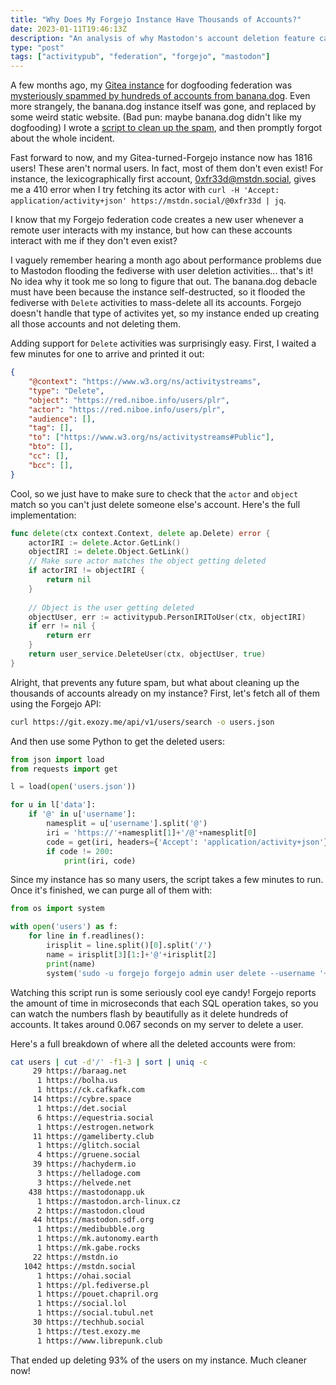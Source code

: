 ```yaml
---
title: "Why Does My Forgejo Instance Have Thousands of Accounts?"
date: 2023-01-11T19:46:13Z
description: "An analysis of why Mastodon's account deletion feature caused my Forgejo instance to gain thousands of accounts, and how I dealt with it"
type: "post"
tags: ["activitypub", "federation", "forgejo", "mastodon"]
---
```



A few months ago, my [Gitea instance](https://git.exozy.me) for dogfooding federation was [mysteriously spammed by hundreds of accounts from banana.dog](https://social.exozy.me/@ta180m/108766017685742945). Even more strangely, the banana.dog instance itself was gone, and replaced by some weird static website. (Bad pun: maybe banana.dog didn't like my dogfooding) I wrote a [script to clean up the spam](https://social.exozy.me/@ta180m/108830406991961663), and then promptly forgot about the whole incident.

Fast forward to now, and my Gitea-turned-Forgejo instance now has 1816 users! These aren't normal users. In fact, most of them don't even exist! For instance, the lexicographically first account, 0xfr33d@mstdn.social, gives me a 410 error when I try fetching its actor with `curl -H 'Accept: application/activity+json' https://mstdn.social/@0xfr33d | jq`.

I know that my Forgejo federation code creates a new user whenever a remote user interacts with my instance, but how can these accounts interact with me if they don't even exist?

I vaguely remember hearing a month ago about performance problems due to Mastodon flooding the fediverse with user deletion activities... that's it! No idea why it took me so long to figure that out. The banana.dog debacle must have been because the instance self-destructed, so it flooded the fediverse with `Delete` activities to mass-delete all its accounts. Forgejo doesn't handle that type of activites yet, so my instance ended up creating all those accounts and not deleting them.

Adding support for `Delete` activities was surprisingly easy. First, I waited a few minutes for one to arrive and printed it out:
```json
{
	"@context": "https://www.w3.org/ns/activitystreams",
	"type": "Delete",
	"object": "https://red.niboe.info/users/plr",
	"actor": "https://red.niboe.info/users/plr",
	"audience": [],
	"tag": [],
	"to": ["https://www.w3.org/ns/activitystreams#Public"],
	"bto": [],
	"cc": [],
	"bcc": [],
}
```

Cool, so we just have to make sure to check that the `actor` and `object` match so you can't just delete someone else's account. Here's the full implementation:
```go
func delete(ctx context.Context, delete ap.Delete) error {
	actorIRI := delete.Actor.GetLink()
	objectIRI := delete.Object.GetLink()
	// Make sure actor matches the object getting deleted
	if actorIRI != objectIRI {
		return nil
	}
	
	// Object is the user getting deleted
	objectUser, err := activitypub.PersonIRIToUser(ctx, objectIRI)
	if err != nil {
		return err
	}
	return user_service.DeleteUser(ctx, objectUser, true)
}
```

Alright, that prevents any future spam, but what about cleaning up the thousands of accounts already on my instance? First, let's fetch all of them using the Forgejo API:
```bash
curl https://git.exozy.me/api/v1/users/search -o users.json
```

And then use some Python to get the deleted users:
```python
from json import load
from requests import get

l = load(open('users.json'))

for u in l['data']:
	if '@' in u['username']:
		namesplit = u['username'].split('@')
		iri = 'https://'+namesplit[1]+'/@'+namesplit[0]
		code = get(iri, headers={'Accept': 'application/activity+json'}).status_code
		if code != 200:
			print(iri, code)
```

Since my instance has so many users, the script takes a few minutes to run. Once it's finished, we can purge all of them with:
```python
from os import system

with open('users') as f:
	for line in f.readlines():
		irisplit = line.split()[0].split('/')
		name = irisplit[3][1:]+'@'+irisplit[2]
		print(name)
		system('sudo -u forgejo forgejo admin user delete --username '+name+' --work-path /var/lib/forgejo -c /etc/forgejo/app.ini')
```

Watching this script run is some seriously cool eye candy! Forgejo reports the amount of time in microseconds that each SQL operation takes, so you can watch the numbers flash by beautifully as it delete hundreds of accounts. It takes around 0.067 seconds on my server to delete a user.

Here's a full breakdown of where all the deleted accounts were from:
```bash
cat users | cut -d'/' -f1-3 | sort | uniq -c
     29 https://baraag.net
      1 https://bolha.us
      1 https://ck.cafkafk.com
     14 https://cybre.space
      1 https://det.social
      6 https://equestria.social
      1 https://estrogen.network
     11 https://gameliberty.club
      1 https://glitch.social
      4 https://gruene.social
     39 https://hachyderm.io
      3 https://helladoge.com
      3 https://helvede.net
    438 https://mastodonapp.uk
      1 https://mastodon.arch-linux.cz
      2 https://mastodon.cloud
     44 https://mastodon.sdf.org
      1 https://medibubble.org
      1 https://mk.autonomy.earth
      1 https://mk.gabe.rocks
     22 https://mstdn.io
   1042 https://mstdn.social
      1 https://ohai.social
      1 https://pl.fediverse.pl
      1 https://pouet.chapril.org
      1 https://social.lol
      1 https://social.tubul.net
     30 https://techhub.social
      1 https://test.exozy.me
      1 https://www.librepunk.club
```

That ended up deleting 93% of the users on my instance. Much cleaner now!
